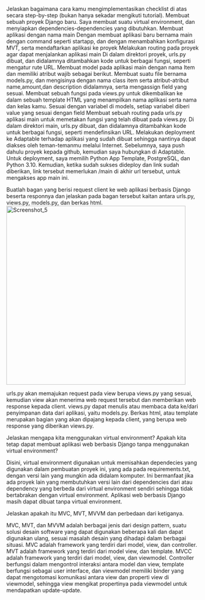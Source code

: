 Jelaskan bagaimana cara kamu mengimplementasikan checklist di atas secara step-by-step (bukan hanya sekadar mengikuti tutorial).
    Membuat sebuah proyek Django baru.
Saya membuat suatu virtual environment, dan menyiapkan dependencies-dependencies yang dibutuhkan.
    Membuat aplikasi dengan nama main
Dengan membuat aplikasi baru bernama main dengan command seperti startapp, dan dengan menambahkan konfigurasi MVT, serta mendaftarkan aplikasi ke proyek
    Melakukan routing pada proyek agar dapat menjalankan aplikasi main
Di dalam direktori proyek, urls.py dibuat, dan didalamnya ditambahkan kode untuk berbagai fungsi, seperti mengatur rute URL.
    Membuat model pada aplikasi main dengan nama Item dan memiliki atribut wajib sebagai berikut.
Membuat suatu file bernama models.py, dan mengisinya dengan nama class item serta atribut-atribut name,amount,dan description didalamnya, serta mengassign field yang sesuai.
    Membuat sebuah fungsi pada views.py untuk dikembalikan ke dalam sebuah template HTML yang menampilkan nama aplikasi serta nama dan kelas kamu.
Sesuai dengan variabel di models, setiap variabel diberi value yang sesuai dengan field
    Membuat sebuah routing pada urls.py aplikasi main untuk memetakan fungsi yang telah dibuat pada views.py.
Di dalam direktori main, urls.py dibuat, dan didalamnya ditambahkan kode untuk berbagai fungsi, seperti mendefinsikan URL.
    Melakukan deployment ke Adaptable terhadap aplikasi yang sudah dibuat sehingga nantinya dapat diakses oleh teman-temanmu melalui Internet.
Sebelumnya, saya push dahulu proyek kepada github, kemudian saya hubungkan di Adaptable. Untuk deployment, saya memilih Python App Template, PostgreSQL, dan Python 3.10. Kemudian, ketika sudah sukses dideploy dan link sudah diberikan, link tersebut memerlukan /main di akhir url tersebut, untuk mengakses app main ini.

Buatlah bagan yang berisi request client ke web aplikasi berbasis Django beserta responnya dan jelaskan pada bagan tersebut kaitan antara urls.py, views.py, models.py, dan berkas html.
<img width="468" alt="Screenshot_5" src="https://github.com/raflishaista/tugas2/assets/124919851/91088682-3aa5-48a0-bd83-5a34d90e068c">

urls.py akan memajukan request pada view berupa views.py yang sesuai, kemudian view akan menerima web request tersebut dan memberikan web response kepada client. views.py dapat menulis atau membaca data ke/dari penyimpanan data dari aplikasi, yaitu models.py. Berkas html, atau template merupakan bagian yang akan dipajang kepada client, yang berupa web response yang diberikan views.py.

Jelaskan mengapa kita menggunakan virtual environment? Apakah kita tetap dapat membuat aplikasi web berbasis Django tanpa menggunakan virtual environment?

Disini, virtual environment digunakan untuk memisahkan dependecies yang digunakan dalam pembuatan proyek ini, yang ada pada requirements.txt, dengan versi lain yang mungkin ada didalam komputer. Ini bermanfaat jika ada proyek lain yang membutuhkan versi lain dari dependencies dari atau dependency yang berbeda dari virtual environment sendiri sehingga tidak bertabrakan dengan virtual environment. Aplikasi web berbasis Django masih dapat dibuat tanpa virtual environment.

Jelaskan apakah itu MVC, MVT, MVVM dan perbedaan dari ketiganya.

MVC, MVT, dan MVVM adalah berbagai jenis dari design pattern, suatu solusi desain software yang dapat digunakan beberapa kali dan dapat digunakan ulang, sesuai masalah desain yang dihadapi dalam berbagai situasi. MVC adalah framework yang terdiri dari model, view, dan controller. MVT adalah framework yang terdiri dari model view, dan template. MVCC adalah framework yang terdiri dari model, view, dan viewmodel. Controller berfungsi dalam mengontrol interaksi antara model dan view, template berfungsi sebagai user interface, dan viewmodel memiliki binder yang dapat mengotomasi komunikasi antara view dan properti view di viewmodel, sehingga view mengikat propertinya pada viewmodel untuk mendapatkan update-update.
